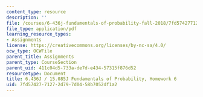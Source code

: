 ```yaml
---
content_type: resource
description: ''
file: /courses/6-436j-fundamentals-of-probability-fall-2018/7fd5742771272d797d0458b7052df1a2_MIT6_436JF18_hw6.pdf
file_type: application/pdf
learning_resource_types:
- Assignments
license: https://creativecommons.org/licenses/by-nc-sa/4.0/
ocw_type: OCWFile
parent_title: Assignments
parent_type: CourseSection
parent_uid: 411c04d5-733a-de7d-e434-57315f876d52
resourcetype: Document
title: 6.436J / 15.085J Fundamentals of Probability, Homework 6
uid: 7fd57427-7127-2d79-7d04-58b7052df1a2
---
```

